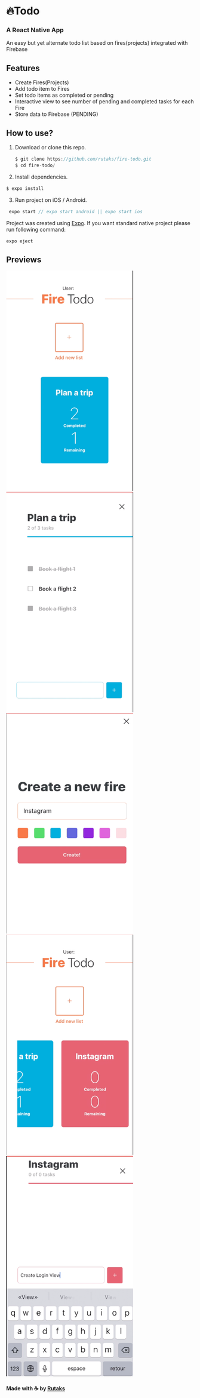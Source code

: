 # :fire:Todo 
### A React Native App

An easy but yet alternate todo list based on fires(projects) integrated with Firebase

## Features

- Create Fires(Projects)
- Add todo item to Fires
- Set todo items as completed or pending
- Interactive view to see number of pending and completed tasks for each Fire
- Store data to Firebase (PENDING)

## How to use?

1. Download or clone this repo.
   ```js
   $ git clone https://github.com/rutaks/fire-todo.git
   $ cd fire-todo/
   ```

2. Install dependencies.

```js
$ expo install
```

3. Run project on iOS / Android.

```js
 expo start // expo start android || expo start ios
```

Project was created using [Expo](https://expo.io/). If you want standard native project please run following command:

```js
expo eject
```

## Previews
<img src="previews/1.png" width="340" height="590"> 
<img src="previews/2.png" width="340" height="590"> 
<img src="previews/3.png" width="340" height="590"> 
<img src="previews/5.png" width="340" height="590"> 
<img src="previews/6.png" width="340" height="590"> 

#### Made with :coffee: by [Rutaks](https://github.com/rutaks/)